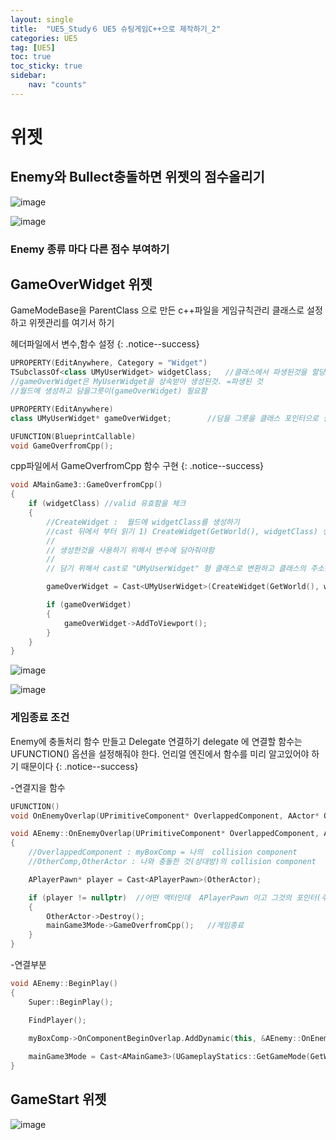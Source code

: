 ```yaml
---
layout: single
title:  "UE5_Study６ UE5 슈팅게임C++으로 제작하기_2"
categories: UE5
tag: [UE5]
toc: true
toc_sticky: true
sidebar:
    nav: "counts"
---
```


# 위젯

## Enemy와 Bullect충돌하면 위젯의 점수올리기

![image](https://github.com/silverlnng/UE_RPG_Aura_Game/assets/112385982/fb950b85-3fed-481b-854c-db363a3262bc)

![image](https://github.com/silverlnng/UE_RPG_Aura_Game/assets/112385982/268ccb5a-81b6-48f2-85a4-1baab5d1fba8)

### Enemy 종류 마다 다른 점수 부여하기  



## GameOverWidget 위젯

GameModeBase을 ParentClass 으로 만든 c++파일을 게임규칙관리 클래스로 설정하고 위젯관리를 여기서 하기  

헤더파일에서 변수,함수 설정
{: .notice--success} 

```cpp
UPROPERTY(EditAnywhere, Category = "Widget")
TSubclassOf<class UMyUserWidget> widgetClass;	//클래스에서 파생된것을 할당하는 역할
//gameOverWidget은 MyUserWidget을 상속받아 생성된것. =파생된 것
//월드에 생성하고 담을그릇이(gameOverWidget) 필요함

UPROPERTY(EditAnywhere)
class UMyUserWidget* gameOverWidget;		//담을 그릇을 클래스 포인터으로 설정

UFUNCTION(BlueprintCallable)
void GameOverfromCpp();

```
  
cpp파일에서 GameOverfromCpp 함수 구현
{: .notice--success}

```cpp
void AMainGame3::GameOverfromCpp()
{
	if (widgetClass) //valid 유효함을 체크 
	{
		//CreateWidget :  월드에 widgetClass를 생성하기  
		//cast 뒤에서 부터 읽기 1) CreateWidget(GetWorld(), widgetClass) 생성하고  2)"UMyUserWidget"으로 형변환
		// 
		// 생성한것을 사용하기 위해서 변수에 담아줘야함
		// 
		// 담기 위해서 cast로 "UMyUserWidget" 형 클래스로 변환하고 클래스의 주소를 대입

		gameOverWidget = Cast<UMyUserWidget>(CreateWidget(GetWorld(), widgetClass));

		if (gameOverWidget)
		{
			gameOverWidget->AddToViewport();
		}
	}
}

```

![image](https://github.com/silverlnng/UE_ThirdPersonTemplate/assets/112385982/6f545eda-8de3-4040-9f4b-2e6137ae994b)



![image](https://github.com/silverlnng/UE_ThirdPersonTemplate/assets/112385982/45135e17-0cd1-49ce-a0e3-28db4130bc4d)


### 게임종료 조건 
Enemy에 충돌처리 함수 만들고 Delegate 연결하기 
delegate 에 연결할 함수는 UFUNCTION() 옵션을 설정해줘야 한다. 언리얼 엔진에서 함수를 미리 알고있어야 하기 때문이다
{: .notice--success} 

-연결지을 함수

```cpp
UFUNCTION()
void OnEnemyOverlap(UPrimitiveComponent* OverlappedComponent, AActor* OtherActor, UPrimitiveComponent* OtherComp, int32 OtherBodyIndex, bool bFromSeep, const FHitResult& SweepResult);
```
   

```cpp
void AEnemy::OnEnemyOverlap(UPrimitiveComponent* OverlappedComponent, AActor* OtherActor, UPrimitiveComponent* OtherComp, int32 OtherBodyIndex, bool bFromSeep, const FHitResult& SweepResult)
{
	//OverlappedComponent : myBoxComp = 나의  collision component
	//OtherComp,OtherActor : 나와 충돌한 것(상대방)의 collision component

	APlayerPawn* player = Cast<APlayerPawn>(OtherActor); 

	if (player != nullptr)	//어떤 액터인데  APlayerPawn 이고 그것의 포인터(주소) 유효하다면
	{
		OtherActor->Destroy();	
		mainGame3Mode->GameOverfromCpp();	//게임종료
	}
}
```
   
-연결부분 
```cpp
void AEnemy::BeginPlay()
{
	Super::BeginPlay();

	FindPlayer();
	
	myBoxComp->OnComponentBeginOverlap.AddDynamic(this, &AEnemy::OnEnemyOverlap);

	mainGame3Mode = Cast<AMainGame3>(UGameplayStatics::GetGameMode(GetWorld()));
}
```




## GameStart 위젯

![image](https://github.com/silverlnng/UE_ThirdPersonTemplate/assets/112385982/8fb61a38-9a46-442b-a646-2cd20f137092)


